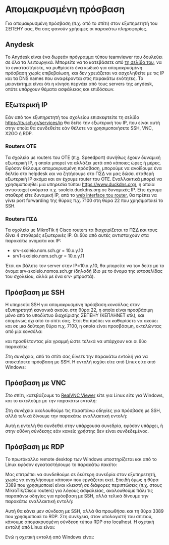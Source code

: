 # Απομακρυσμένη πρόσβαση

Για απομακρυσμένη πρόσβαση (π.χ. από το σπίτι) στον εξυπηρετητή του
ΣΕΠΕΗΥ σας, θα σας φανούν χρήσιμες οι παρακάτω πληροφορίες.

## Anydesk

Το Anydesk είναι ένα δωρεάν πρόγραμμα τύπου teamviewer που δουλεύει σε
όλα τα λειτουργικά. Μπορείτε να το κατεβάσετε από [τη σελίδα
του](https://anydesk.com/el), να το εγκαταστήσετε, να ρυθμίσετε ένα
κωδικό για απομακρυσμένη πρόσβαση χωρίς επιβεβαίωση, και δεν
χρειάζεται να ασχοληθείτε με τις IP και τα DNS names που
αναφέρονται στις παρακάτω ενότητες. Το μειονέκτημα είναι ότι η
κίνηση περνάει από τους servers της anydesk, οπότε υπάρχουν θέματα
ασφάλειας και επιδόσεων.

## Εξωτερική IP

Εάν από τον εξυπηρετητή του σχολείου επισκεφτείτε τη σελίδα
<https://ts.sch.gr/services/ip> θα δείτε την εξωτερική του IP, που είναι
αυτή στην οποία θα συνδεθείτε εάν θέλετε να χρησιμοποιήσετε SSH, VNC,
X2GO ή RDP.

### Routers OTE

Τα σχολεία με routers του OTE (π.χ. Speedport) συνήθως έχουν δυναμική
εξωτερική IP, η οποία μπορεί να αλλάξει μετά από κάποιες ώρες ή
μέρες. Εφόσον θέλουμε απομακρυσμένη πρόσβαση, μπορούμε να ανοίξουμε
ένα δελτίο στο helpdesk και να ζητήσουμε στο ΠΣΔ να μας δώσει σταθερή
εξωτερική IP ακόμα και αν έχουμε router του ΟΤΕ. Εναλλακτικά μπορεί
να χρησιμοποιηθεί μια υπηρεσία τύπου <https://www.duckdns.org/>, η
οποία αντιστοιχεί ονόματα π.χ. sxoleio.duckdns.org σε δυναμικές IP.
Είτε έχουμε σταθερή είτε δυναμική IP, από το [web interface του
router](http://192.168.1.1), θα πρέπει να γίνει port forwarding της
θύρας π.χ. 7100 στη θύρα 22 που χρησιμοποιεί το SSH.

### Routers ΠΣΔ

Τα σχολεία με MikroTik ή Cisco routers τα διαχειρίζεται το ΠΣΔ και τους
δίνει 4 σταθερές εξωτερικές IP. Οι δύο από αυτές αντιστοιχούν στα
παρακάτω ονόματα και IP:

  - srv-sxoleio.nom.sch.gr = 10.x.y.10
  - srv1-sxoleio.nom.sch.gr = 10.x.y.11

Έτσι αν βάλετε τον server στην IP=10.x.y.10, θα μπορείτε να τον δείτε με
το όνομα srv-sxoleio.nomos.sch.gr (δηλαδή ίδιο με το όνομα της
ιστοσελίδας του σχολείου, αλλά με ένα srv- μπροστά).

## Πρόσβαση με SSH

Η υπηρεσία SSH για απομακρυσμένη πρόσβαση κονσόλας στον εξυπηρετητή
κανονικά ακούει στη θύρα 22, η οποία είναι προσβάσιμη μόνο από το
υποδίκτυο διαχείρισης ΣΕΠΕΗΥ (ΚΕΠΛΗΝΕΤ κτλ), και επομένως όχι από το
σπίτι σας. Έτσι θα πρέπει να καθορίσετε να ακούει και σε μια δεύτερη
θύρα π.χ. 7100, η οποία είναι προσβάσιμη, εκτελώντας από μία κονσόλα:

και προσθέτοντας μία γραμμή ώστε τελικά να υπάρχουν και οι δύο παρακάτω:

Στη συνέχεια, από το σπίτι σας δίνετε την παρακάτω εντολή για να
αποκτήσετε πρόσβαση με SSH. Η εντολή ισχύει είτε από Linux είτε
από Windows:

## Πρόσβαση με VNC

Στο σπίτι, κατεβάζουμε το [RealVNC
Viewer](https://www.realvnc.com/en/connect/download/viewer/) είτε για
Linux είτε για Windows, και το εκτελούμε με την παρακάτω εντολή:

Στη συνέχεια ακολουθούμε τις παραπάνω οδηγίες για πρόσβαση με SSH, αλλά
τελικά δίνουμε την παρακάτω εναλλακτική εντολή:

Αυτή η εντολή θα συνδεθεί στην υπάρχουσα συνεδρία, εφόσον υπάρχει, ή
στην οθόνη σύνδεσης εάν κανείς χρήστης δεν είναι συνδεδεμένος.

## Πρόσβαση με RDP

Το πρωτόκολλο remote desktop των Windows υποστηρίζεται και από το Linux
εφόσον εγκαταστήσουμε το παρακάτω πακέτο:

Μας επιτρέπει να συνδεθούμε σε δεύτερη συνεδρία στον εξυπηρετητή, χωρίς
να ενοχλήσουμε κάποιον που εργάζεται εκεί. Επειδή όμως η θύρα 3389 που
χρησιμοποιεί είναι κλειστή σε διάφορες περιπτώσεις (π.χ. στους
MikroTik/Cisco routers) για λόγους ασφαλείας, ακολουθούμε πάλι τις
παραπάνω οδηγίες για πρόσβαση με SSH, αλλά τελικά δίνουμε την
παρακάτω εναλλακτική εντολή:

Αυτή θα κάνει μεν σύνδεση με SSH, αλλά θα προωθήσει και τη θύρα 3389 που
χρησιμοποιεί το RDP. Στη συνέχεια, στον υπολογιστή του σπιτιού, κάνουμε
απομακρυσμένη σύνδεση τύπου RDP στο localhost. Η σχετική εντολή από
Linux είναι:

Ενώ η σχετική εντολή από Windows είναι:
